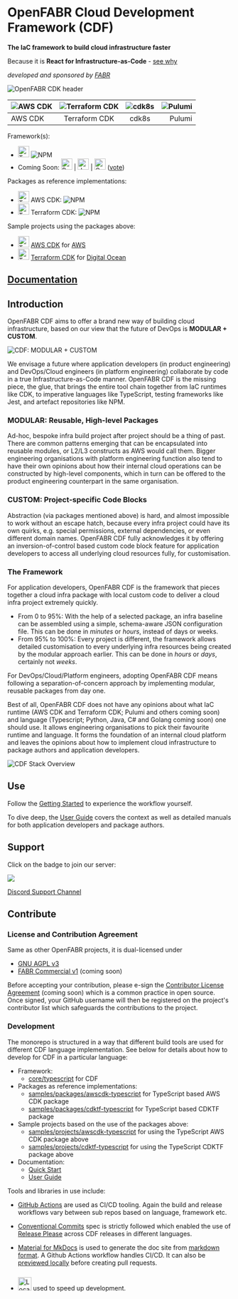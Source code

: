 # OpenFABR Cloud Development Framework (CDF)

**The IaC framework to build cloud infrastructure faster**

Because it is **React for Infrastructure-as-Code** - [see why](./docs/introduction/react-for-iac.md)

*developed and sponsored by [FABR](https://fabrhq.com?utm_source=openfabr-cdf-docs&utm_medium=md-doc&utm_campaign=general-oss)*

![OpenFABR CDK header](./docs/assets/header-640x320.png)

| ![AWS CDK](./docs/assets/3rd-party/awscdk-icon-v2.png) | ![Terraform CDK](./docs/assets/3rd-party/cdktf-icon.png) | ![cdk8s](./docs/assets/3rd-party/cdk8s-icon-v2.png) | ![Pulumi](./docs/assets/3rd-party/pulumi-icon.png) |
| :-- | :--: | :--: | --: |
| AWS CDK | Terraform CDK | cdk8s | Pulumi |


Framework(s):

- <img src="https://cdn.jsdelivr.net/gh/devicons/devicon/icons/typescript/typescript-original.svg" alt="TypeScript" style="width:25px;height:25px" /> ![NPM](https://img.shields.io/npm/v/@openfabr/cdf)
- Coming Soon: <img src="https://cdn.jsdelivr.net/gh/devicons/devicon/icons/python/python-original.svg" alt="Python" style="width:25px;height:25px" /> | <img src="https://cdn.jsdelivr.net/gh/devicons/devicon/icons/java/java-original.svg" alt="Java" style="width:25px;height:25px" /> | <img src="https://cdn.jsdelivr.net/gh/devicons/devicon/icons/go/go-original.svg" alt="Go" style="width:25px;height:25px" /> ([vote](https://github.com/openfabr/cdf/discussions/31))

Packages as reference implementations:

- <img src="https://cdn.jsdelivr.net/gh/devicons/devicon/icons/typescript/typescript-original.svg" alt="TypeScript" style="width:25px;height:25px" /> AWS CDK: ![NPM](https://img.shields.io/npm/v/@openfabr/package-ri-awscdk)
- <img src="https://cdn.jsdelivr.net/gh/devicons/devicon/icons/typescript/typescript-original.svg" alt="TypeScript" style="width:25px;height:25px" /> Terraform CDK: ![NPM](https://img.shields.io/npm/v/@openfabr/package-ri-cdktf)

Sample projects using the packages above:

  - <img src="https://cdn.jsdelivr.net/gh/devicons/devicon/icons/typescript/typescript-original.svg" alt="TypeScript" style="width:25px;height:25px" /> [AWS CDK](./samples/projects/awscdk-typescript/README.md) for [AWS](https://aws.amazon.com)
  - <img src="https://cdn.jsdelivr.net/gh/devicons/devicon/icons/typescript/typescript-original.svg" alt="TypeScript" style="width:25px;height:25px" /> [Terraform CDK](./samples/projects/cdktf-typescript/README.md) for [Digital Ocean](https://digitalocean.com)

## [Documentation](https://openfabr.github.io/cdf/)

## Introduction

OpenFABR CDF aims to offer a brand new way of building cloud infrastructure, based on our view that the future of DevOps is **MODULAR + CUSTOM**.

![CDF: MODULAR + CUSTOM](./docs/assets/cdf-module_custom.png)

We envisage a future where application developers (in product engineering) and DevOps/Cloud engineers (in platform engineering) collaborate by code in a true Infrastructure-as-Code manner. OpenFABR CDF is the missing piece, the glue, that brings the entire tool chain together from IaC runtimes like CDK, to imperative languages like TypeScript, testing frameworks like Jest, and artefact repositories like NPM.

### MODULAR: Reusable, High-level Packages

Ad-hoc, bespoke infra build project after project should be a thing of past. There are common patterns emerging that can be encapsulated into reusable modules, or L2/L3 constructs as AWS would call them. Bigger engineering organisations with platform engineering function also tend to have their own opinions about how their internal cloud operations can be constructed by high-level components, which in turn can be offered to the product engineering counterpart in the same organisation.  

### CUSTOM: Project-specific Code Blocks

Abstraction (via packages mentioned above) is hard, and almost impossible to work without an escape hatch, because every infra project could have its own quirks, e.g. special permissions, external dependencies, or even different domain names. OpenFABR CDF fully acknowledges it by offering an inversion-of-control based custom code block feature for application developers to access all underlying cloud resources fully, for customisation.  

### The Framework

For application developers, OpenFABR CDF is the framework that pieces together a cloud infra package with local custom code to deliver a cloud infra project extremely quickly. 

- From 0 to 95%: With the help of a selected package, an infra baseline can be assembled using a simple, schema-aware JSON configuration file. This can be done in *minutes* or *hours*, instead of days or weeks.
- From 95% to 100%: Every project is different, the framework allows detailed customisation to every underlying infra resources being created by the modular approach earlier. This can be done in *hours* or *days*, certainly not *weeks*.

For DevOps/Cloud/Platform engineers, adopting OpenFABR CDF means following a separation-of-concern approach by implementing modular, reusable packages from day one.

Best of all, OpenFABR CDF does not have any opinions about what IaC runtime (AWS CDK and Terraform CDK; Pulumi and others coming soon) and language (Typescript; Python, Java, C# and Golang coming soon) one should use. It allows engineering organisations to pick their favourite runtime and language. It forms the foundation of an internal cloud platform and leaves the opinions about how to implement cloud infrastructure to package authors and application developers.

![CDF Stack Overview](./docs/assets/cdf-stack-overview.png)

## Use

Follow the [Getting Started](./docs/getting-started/quick-start.md) to experience the workflow yourself.

To dive deep, the [User Guide](./docs/user-guide/overview.md) covers the context as well as detailed manuals for both application developers and package authors.

## Support

Click on the badge to join our server:

[![](https://dcbadge.vercel.app/api/server/4ma3bVVkrv?theme=default-inverted&logoColor=FC7E56)](https://discord.gg/4ma3bVVkrv)

[Discord Support Channel](https://discord.com/channels/1039810916625162260/1039819988296552510)

## Contribute

### License and Contribution Agreement

Same as other OpenFABR projects, it is dual-licensed under

- [GNU AGPL v3](https://www.gnu.org/licenses/agpl-3.0.en.html)
- [FABR Commercial v1](#) (coming soon)

Before accepting your contribution, please e-sign the [Contributor License Agreement](#) (coming soon) which is a common practice in open source. Once signed, your GitHub username will then be registered on the project's contributor list which safeguards the contributions to the project.

### Development

The monorepo is structured in a way that different build tools are used for different CDF language implementation. See below for details about how to develop for CDF in a particular language:

- Framework:
  - [core/typescript](./core/typescript/README.md) for CDF
- Packages as reference implementations:
  - [samples/packages/awscdk-typescript](./samples/packages/awscdk-typescript/README.md) for TypeScript based AWS CDK package
  - [samples/packages/cdktf-typescript](./samples/packages/cdktf-typescript/README.md) for TypeScript based CDKTF package
- Sample projects based on the use of the packages above:
  - [samples/projects/awscdk-typescript](./samples/projects/awscdk-typescript/README.md) for using the TypeScript AWS CDK package above
  - [samples/projects/cdktf-typescript](./samples/projects/cdktf-typescript/README.md) for using the TypeScript CDKTF package above
- Documentation:
  - [Quick Start](./docs/getting-started/)
  - [User Guide](./docs/user-guide/)

Tools and libraries in use include:

- [GitHub Actions](https://docs.github.com/en/actions) are used as CI/CD tooling. Again the build and release workflows vary between sub repos based on language, framework etc.

- [Conventional Commits](https://www.conventionalcommits.org/) spec is strictly followed which enabled the use of [Release Please](https://github.com/googleapis/release-please) across CDF releases in different languages.

- [Material for MkDocs](https://squidfunk.github.io/mkdocs-material/) is used to generate the doc site from [markdown format](https://www.markdownguide.org/basic-syntax/). A Github Actions workflow handles CI/CD. It can also be [previewed locally](./preview-docs.sh) before creating pull requests.
- [<img src="https://localstack.cloud/images/header-logo-new.svg" alt="LocalStack logo" style="height:30px; margin-top:10px;"/>](https://localstack.cloud) used to speed up development.
